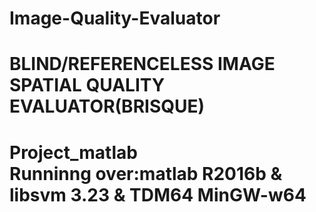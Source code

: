 # Image-Quality-Evaluator
BLIND/REFERENCELESS IMAGE SPATIAL QUALITY EVALUATOR(BRISQUE)
==========================
Project_matlab <br>
Runninng over:matlab R2016b & libsvm 3.23 & TDM64 MinGW-w64
==========================
